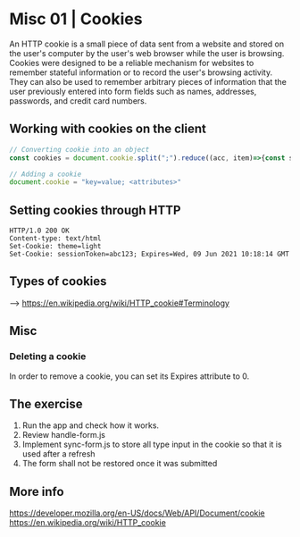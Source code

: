 # Misc 01 | Cookies

An HTTP cookie is a small piece of data sent from a website and stored on the user's computer by the user's web browser while the user is browsing.
Cookies were designed to be a reliable mechanism for websites to remember stateful information or to record the user's browsing activity. They can also
be used to remember arbitrary pieces of information that the user previously entered into form fields such as names, addresses, passwords, and credit card numbers.

## Working with cookies on the client

```javascript
// Converting cookie into an object
const cookies = document.cookie.split(";").reduce((acc, item)=>{const split = item.split("="); return {...acc, [split[0].trim()]: split[1]}}, {})

// Adding a cookie
document.cookie = "key=value; <attributes>"
```

## Setting cookies through HTTP

```
HTTP/1.0 200 OK
Content-type: text/html
Set-Cookie: theme=light
Set-Cookie: sessionToken=abc123; Expires=Wed, 09 Jun 2021 10:18:14 GMT
```

## Types of cookies
--> https://en.wikipedia.org/wiki/HTTP_cookie#Terminology

## Misc
### Deleting a cookie

In order to remove a cookie, you can set its Expires attribute to 0.

## The exercise

1. Run the app and check how it works.
2. Review handle-form.js
3. Implement sync-form.js to store all type input in the cookie so that it is used after a refresh
4. The form shall not be restored once it was submitted

## More info

https://developer.mozilla.org/en-US/docs/Web/API/Document/cookie
https://en.wikipedia.org/wiki/HTTP_cookie
